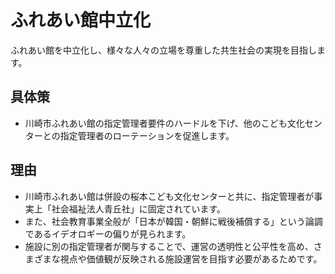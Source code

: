 # ふれあい館中立化
ふれあい館を中立化し、様々な人々の立場を尊重した共生社会の実現を目指します。

## 具体策
* 川崎市ふれあい館の指定管理者要件のハードルを下げ、他のこども文化センターとの指定管理者のローテーションを促進します。

## 理由
* 川崎市ふれあい館は併設の桜本こども文化センターと共に、指定管理者が事実上「社会福祉法人青丘社」に固定されています。
* また、社会教育事業全般が「日本が韓国・朝鮮に戦後補償する」という論調であるイデオロギーの偏りが見られます。
* 施設に別の指定管理者が関与することで、運営の透明性と公平性を高め、さまざまな視点や価値観が反映される施設運営を目指す必要があるためです。
